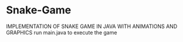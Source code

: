 # Snake-Game
IMPLEMENTATION OF SNAKE GAME IN JAVA WITH ANIMATIONS AND GRAPHICS 
run main.java to execute the game
